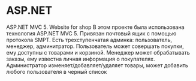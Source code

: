 # ASP.NET
ASP.NET MVC 5. Website for shop
В этом проекте была использована технология ASP.NET MVC 5. Привязан почтовый ящик с помощью протокола SMPT.
Есть трехступенчатая админка: пользователь, менеджер, админитратор. Пользователь может совершать покупки, 
ему доступны  с товарами и корзиной. Менеджер может обрабатывать заказы, ему известна личная 
информация о покупателях. Администратор изменяет/добавляет/удаляет товары, может добавить любого пользователя
в черный список
